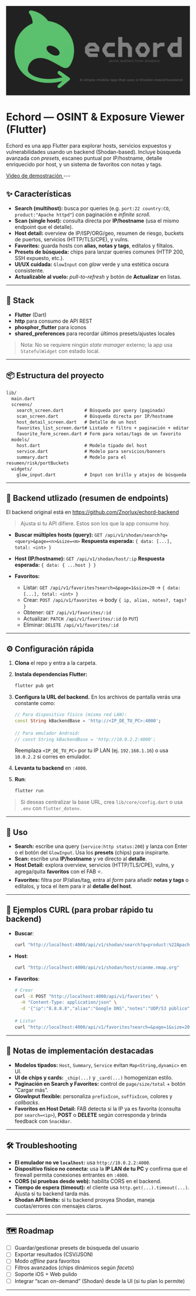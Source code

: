 <img src="./echord_banner.png"/>

# Echord — OSINT & Exposure Viewer (Flutter)

Echord es una app Flutter para explorar hosts, servicios expuestos y vulnerabilidades usando un backend (Shodan-based). Incluye búsqueda avanzada con *presets*, escaneo puntual por IP/hostname, detalle enriquecido por host, y un sistema de favoritos con notas y tags.

<a href="https://drive.google.com/file/d/1XNjB39yeCu35uCHOWNKt4tesIblgVHUK/view?usp=sharing">
Video de demostración
<a/>
---

## ✨ Características

* **Search (multihost):** busca por queries (e.g. `port:22 country:CO`, `product:"Apache httpd"`) con paginación e *infinite scroll*.
* **Scan (single host):** consulta directa por **IP/hostname** (usa el mismo endpoint que el detalle).
* **Host detail:** overview de IP/ISP/ORG/geo, resumen de riesgo, buckets de puertos, servicios (HTTP/TLS/CPE), y vulns.
* **Favorites:** guarda hosts con **alias, notas y tags**, edítalos y fíltalos.
* **Presets de búsqueda:** chips para lanzar queries comunes (HTTP 200, SSH expuesto, etc.).
* **UI/UX cuidada:** `GlowInput` con *glow* verde y una estética oscura consistente.
* **Actualizable al vuelo:** *pull-to-refresh* y botón de **Actualizar** en listas.

---

## 🧱 Stack

* **Flutter** (Dart)
* **http** para consumo de API REST
* **phosphor_flutter** para iconos
* **shared_preferences** para recordar últimos presets/ajustes locales

> Nota: No se requiere ningún *state manager* externo; la app usa `StatefulWidget` con estado local.

---

## 📦 Estructura del proyecto

```
lib/
  main.dart
  screens/
    search_screen.dart        # Búsqueda por query (paginada)
    scan_screen.dart          # Búsqueda directa por IP/hostname
    host_detail_screen.dart   # Detalle de un host
    favorites_list_screen.dart# Listado + filtro + paginación + editar
    favorite_form_screen.dart # Form para notas/tags de un favorito
  models/
    host.dart                 # Modelo tipado del host
    service.dart              # Modelo para servicios/banners
    summary.dart              # Modelo para el resumen/risk/portBuckets
  widgets/
    glow_input.dart           # Input con brillo y atajos de búsqueda
```

---

## 🔌 Backend utlizado (resumen de endpoints)

El backend original está en https://github.com/Znorlux/echord-backend

> Ajusta si tu API difiere. Estos son los que la app consume hoy.

* **Buscar múltiples hosts (query):**
  `GET /api/v1/shodan/search?q=<query>&page=<n>&size=<m>`
  **Respuesta esperada:** `{ data: [...], total: <int> }`

* **Host (IP/hostname):**
  `GET /api/v1/shodan/host/:ip`
  **Respuesta esperada:** `{ data: { ...host } }`

* **Favoritos:**

  * Listar: `GET /api/v1/favorites?search=&page=1&size=20` → `{ data: [...], total: <int> }`
  * Crear:  `POST /api/v1/favorites` → body `{ ip, alias, notes?, tags? }`
  * Obtener: `GET /api/v1/favorites/:id`
  * Actualizar: `PATCH /api/v1/favorites/:id` (o `PUT`)
  * Eliminar: `DELETE /api/v1/favorites/:id`

---

## ⚙️ Configuración rápida

1. **Clona** el repo y entra a la carpeta.

2. **Instala dependencias Flutter:**

   ```bash
   flutter pub get
   ```

3. **Configura la URL del backend.**
   En los archivos de pantalla verás una constante como:

   ```dart
   // Para dispositivo físico (misma red LAN):
   const String kBackendBase = 'http://<IP_DE_TU_PC>:4000';

   // Para emulador Android:
   // const String kBackendBase = 'http://10.0.2.2:4000';
   ```

   Reemplaza `<IP_DE_TU_PC>` por tu IP LAN (ej. `192.168.1.16`) o usa `10.0.2.2` si corres en emulador.

4. **Levanta tu backend** en `:4000`.

5. **Run**:

   ```bash
   flutter run
   ```

> Si deseas centralizar la base URL, crea `lib/core/config.dart` o usa `.env` con `flutter_dotenv`.

---

## 🧭 Uso

* **Search:** escribe una query (`service:http status:200`) y lanza con Enter o el botón del `GlowInput`. Usa los **presets** (chips) para inspirarte.
* **Scan:** escribe una **IP/hostname** y ve directo al **detalle**.
* **Host Detail:** explora overview, servicios (HTTP/TLS/CPE), vulns, y agrega/quita **favoritos** con el FAB ⭐.
* **Favorites:** filtra por IP/alias/tag, entra al *form* para añadir **notas y tags** o edítalos, y toca el item para ir al **detalle del host**.

---

## 🧪 Ejemplos CURL (para probar rápido tu backend)

* **Buscar**:

  ```bash
  curl "http://localhost:4000/api/v1/shodan/search?q=product:%22Apache%20httpd%22&page=1&size=20"
  ```

* **Host**:

  ```bash
  curl "http://localhost:4000/api/v1/shodan/host/scanme.nmap.org"
  ```

* **Favoritos**:

  ```bash
  # Crear
  curl -X POST "http://localhost:4000/api/v1/favorites" \
    -H "Content-Type: application/json" \
    -d '{"ip":"8.8.8.8","alias":"Google DNS","notes":"UDP/53 público","tags":["dns","google"]}'

  # Listar
  curl "http://localhost:4000/api/v1/favorites?search=&page=1&size=20"
  ```

---

## 🧩 Notas de implementación destacadas

* **Modelos tipados:** `Host`, `Summary`, `Service` evitan `Map<String,dynamic>` en UI.
* **UI de chips y cards:** `_chip(...)` y `_card(...)` homogenizan estilo.
* **Paginación en Search y Favorites:** control de `page/size/total` + botón “Cargar más”.
* **GlowInput flexible:** personaliza `prefixIcon`, `suffixIcon`, colores y *callbacks*.
* **Favoritos en Host Detail:** FAB detecta si la IP ya es favorita (consulta por `search=<ip>`), **POST** o **DELETE** según corresponda y brinda feedback con `SnackBar`.

---

## 🛠️ Troubleshooting

* **El emulador no ve `localhost`:** usa `http://10.0.2.2:4000`.
* **Dispositivo físico no conecta:** usa la **IP LAN de tu PC** y confirma que el firewall permita conexiones entrantes en `:4000`.
* **CORS (si pruebas desde web):** habilita CORS en el backend.
* **Tiempo de espera (timeout):** el cliente usa `http.get(...).timeout(...)`. Ajusta si tu backend tarda más.
* **Shodan API limits:** si tu backend proxyea Shodan, maneja cuotas/errores con mensajes claros.

---

## 🗺️ Roadmap

* [ ] Guardar/gestionar presets de búsqueda del usuario
* [ ] Exportar resultados (CSV/JSON)
* [ ] Modo *offline* para favoritos
* [ ] Filtros avanzados (chips dinámicos según *facets*)
* [ ] Soporte iOS + Web pulido
* [ ] Integrar “scan on-demand” (Shodan) desde la UI (si tu plan lo permite)

---
